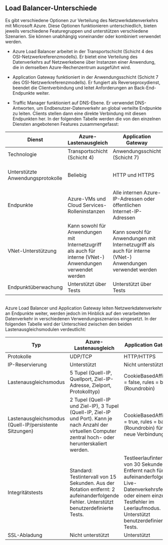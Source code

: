 ## Load Balancer-Unterschiede

Es gibt verschiedene Optionen zur Verteilung des Netzwerkdatenverkehrs mit Microsoft Azure. Diese Optionen funktionieren unterschiedlich, bieten jeweils verschiedene Featuregruppen und unterstützen verschiedene Szenarien. Sie können unabhängig voneinander oder kombiniert verwendet werden.

- Azure Load Balancer arbeitet in der Transportschicht (Schicht 4 des OSI-Netzwerkreferenzmodells). Er bietet eine Verteilung des Datenverkehrs auf Netzwerkebene über Instanzen einer Anwendung, die in demselben Azure-Rechenzentrum ausgeführt wird.

- Application Gateway funktioniert in der Anwendungsschicht (Schicht 7 des OSI-Netzwerkreferenzmodells). Er fungiert als Reverseproxydienst, beendet die Clientverbindung und leitet Anforderungen an Back-End-Endpunkte weiter.

- 	Traffic Manager funktioniert auf DNS-Ebene. Er verwendet DNS-Antworten, um Endbenutzer-Datenverkehr an global verteilte Endpunkte zu leiten. Clients stellen dann eine direkte Verbindung mit diesen Endpunkten her. In der folgenden Tabelle werden die von den einzelnen Diensten angebotenen Features zusammengefasst:

| Dienst | Azure-Lastenausgleich | Application Gateway | Traffic Manager |
|---|---|---|---|
|Technologie| Transportschicht (Schicht 4) | Anwendungsschicht (Schicht 7) | DNS-Ebene |
| Unterstützte Anwendungsprotokolle |	Beliebig | HTTP und HTTPS | 	Alle (Ein HTTP/S-Endpunkt ist für die Endpunktüberwachung erforderlich.) |
| Endpunkte | Azure-VMs und Cloud Services-Rolleninstanzen | Alle internen Azure-IP-Adressen oder öffentlichen Internet-IP-Adressen | Azure-VMs, Cloud Services, Azure-Web-Apps und externe Endpunkte |
| VNet-Unterstützung | Kann sowohl für Anwendungen mit Internetzugriff als auch für interne (VNet-) Anwendungen verwendet werden | Kann sowohl für Anwendungen mit Internetzugriff als auch für interne (VNet-) Anwendungen verwendet werden |	Unterstützt nur Anwendungen mit Internetzugriff |
Endpunktüberwachung | Unterstützt über Tests | Unterstützt über Tests | Unterstützt über HTTP/HTTPS-GET | 
<BR> Azure Load Balancer und Application Gateway leiten Netzwerkdatenverkehr an Endpunkte weiter, werden jedoch im Hinblick auf den verarbeiteten Datenverkehr in verschiedenen Verwendungsszenarios eingesetzt. In der folgenden Tabelle wird der Unterschied zwischen den beiden Lastenausgleichsmodulen verdeutlicht:


| Typ | Azure-Lastenausgleich | Application Gateway |
|---|---|---|
| Protokolle | UDP/TCP | HTTP/HTTPS |
| IP-Reservierung | Unterstützt | Nicht unterstützt | 
| Lastenausgleichsmodus | 5 Tupel (Quell-IP, Quellport, Ziel-IP-Adresse, Zielport, Protokolltyp) | CookieBasedAffinity = false, rules = basic (Roundrobin) | 
| Lastenausgleichsmodus (Quell-IP/persistente Sitzungen) | 2 Tupel (Quell-IP und Ziel-IP), 3 Tupel (Quell-IP, Ziel-IP und Port). Kann je nach Anzahl der virtuellen Computer zentral hoch- oder herunterskaliert werden. | CookieBasedAffinity = true, rules = basic (Roundrobin) für neue Verbindungen. |
| Integritätstests | Standard: Testintervall von 15 Sekunden. Aus der Rotation entfernt: 2 aufeinanderfolgende Fehler. Unterstützt benutzerdefinierte Tests. | Testleerlaufintervall von 30 Sekunden. Entfernt nach fünf aufeinanderfolgenden Live-Datenverkehrsfehlern oder einem einzelnen Testfehler im Leerlaufmodus. Unterstützt benutzerdefinierte Tests. | 
| SSL-Abladung | Nicht unterstützt | Unterstützt | 


  

<!---HONumber=AcomDC_0713_2016-->